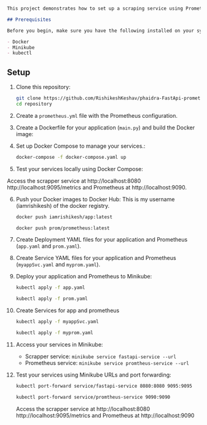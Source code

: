 

```markdown


This project demonstrates how to set up a scraping service using Prometheus and deploy it to Minikube.

## Prerequisites

Before you begin, make sure you have the following installed on your system:

- Docker
- Minikube
- kubectl
```
## Setup

1. Clone this repository:

   ```bash
   git clone https://github.com/RishikeshKeshav/phaidra-FastApi-prometheus.git
   cd repository
   ```

2. Create a `prometheus.yml` file with the Prometheus configuration.

3. Create a Dockerfile for your application (`main.py`) and build the Docker image:

4. Set up Docker Compose to manage your services.:



   ```bash
   docker-compose -f docker-compose.yaml up
   ```
5. Test your services locally using Docker Compose:

 Access the scrapper service at http://localhost:8080 http://localhost:9095/metrics and Prometheus at http://localhost:9090.




6. Push your Docker images to Docker Hub:
This is my username (iamrishikesh) of the docker registry.

   ```bash
   docker push iamrishikesh/app:latest
   ```

   ```bash
   docker push prom/prometheus:latest
   ```

7. Create Deployment YAML files for your application and Prometheus (`app.yaml` and `prom.yaml`).

8. Create Service YAML files for your application and Prometheus (`myappSvc.yaml` and `myprom.yaml`).

9. Deploy your application and Prometheus to Minikube:

   ```bash
   kubectl apply -f app.yaml
   ```

   ```bash
   kubectl apply -f prom.yaml
   ```
10. Create Services for app and prometheus
    ```bash
    kubectl apply -f myappSvc.yaml
    ```
    ```bash
    kubectl apply -f myprom.yaml
    ```
  
10. Access your services in Minikube:

    - Scrapper service: `minikube service fastapi-service --url`
    - Prometheus service: `minikube service promtheus-service --url`

11. Test your services using Minikube URLs and port forwarding:

    ```bash
    kubectl port-forward service/fastapi-service 8080:8080 9095:9095
    ```

    ```bash
    kubectl port-forward service/promtheus-service 9090:9090
    ```

    Access the scrapper service at http://localhost:8080 http://localhost:9095/metrics and Prometheus at http://localhost:9090
```
